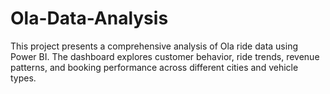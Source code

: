 # Ola-Data-Analysis
This project presents a comprehensive analysis of Ola ride data using Power BI. The dashboard explores customer behavior, ride trends, revenue patterns, and booking performance across different cities and vehicle types.
